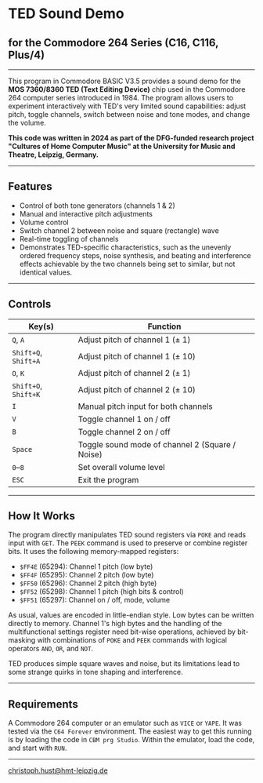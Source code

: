 # TED Sound Demo

## for the Commodore 264 Series (C16, C116, Plus/4)

---

This program in Commodore BASIC V3.5 provides a sound demo for the **MOS 7360/8360 TED (Text Editing Device)** chip used in the Commodore 264 computer series introduced in 1984. The program allows users to experiment interactively with TED's very limited sound capabilities: adjust pitch, toggle channels, switch between noise and tone modes, and change the volume.

**This code was written in 2024 as part of the DFG-funded research project "Cultures of Home Computer Music" at the University for Music and Theatre, Leipzig, Germany.**

---

## Features

- Control of both tone generators (channels 1 & 2)
- Manual and interactive pitch adjustments
- Volume control
- Switch channel 2 between noise and square (rectangle) wave
- Real-time toggling of channels
- Demonstrates TED-specific characteristics, such as the unevenly ordered frequency steps, noise synthesis, and beating and interference effects achievable by the two channels being set to similar, but not identical values.

---

## Controls

| Key(s)               | Function                                        |
| -------------------- | ----------------------------------------------- |
| `Q`, `A`             | Adjust pitch of channel 1 (± 1)                 |
| `Shift+Q`, `Shift+A` | Adjust pitch of channel 1 (± 10)                |
| `O`, `K`             | Adjust pitch of channel 2 (± 1)                 |
| `Shift+O`, `Shift+K` | Adjust pitch of channel 2 (± 10)                |
| `I`                  | Manual pitch input for both channels            |
| `V`                  | Toggle channel 1 on / off                       |
| `B`                  | Toggle channel 2 on / off                       |
| `Space`              | Toggle sound mode of channel 2 (Square / Noise) |
| `0`–`8`              | Set overall volume level                        |
| `ESC`                | Exit the program                                |

---

## How It Works

The program directly manipulates TED sound registers via `POKE` and reads input with `GET`. The `PEEK` command is used to preserve or combine register bits. It uses the following memory-mapped registers:

- `$FF4E` (65294): Channel 1 pitch (low byte)
- `$FF4F` (65295): Channel 2 pitch (low byte)
- `$FF50` (65296): Channel 2 pitch (high byte)
- `$FF52` (65298): Channel 1 pitch (high bits & control)
- `$FF51` (65297): Channel on / off, mode, volume

As usual, values are encoded in little-endian style. Low bytes can be written directly to memory. Channel 1's high bytes and the handling of the multifunctional settings register need bit-wise operations, achieved by bit-masking with combinations of `POKE` and `PEEK` commands with logical operators `AND`, `OR`, and `NOT`.

TED produces simple square waves and noise, but its limitations lead to some strange quirks in tone shaping and interference.

---

## Requirements

A Commodore 264 computer or an emulator such as `VICE` or `YAPE`. It was tested via the `C64 Forever` environment. The easiest way to get this running is by loading the code in `CBM prg Studio`. Within the emulator, load the code, and start with `RUN`.

---

christoph.hust@hmt-leipzig.de